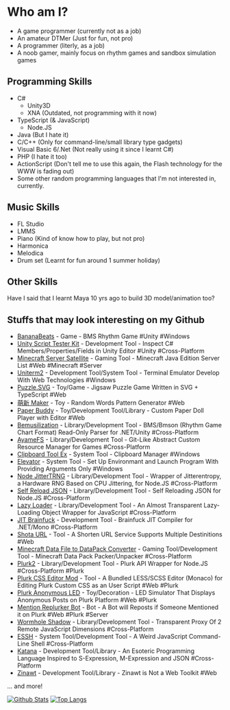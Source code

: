 # Who am I?
- A game programmer (currently not as a job)
- An amateur DTMer (Just for fun, not pro)
- A programmer (literly, as a job)
- A noob gamer, mainly focus on rhythm games and sandbox simulation games

## Programming Skills
- C#
  - Unity3D
  - XNA (Outdated, not programming with it now)
- TypeScript (& JavaScript)
  - Node.JS
- Java (But I hate it)
- C/C++ (Only for command-line/small library type gadgets)
- Visual Basic 6/.Net (Not really using it since I learnt C#)
- PHP (I hate it too)
- ActionScript (Don't tell me to use this again, the Flash technology for the WWW is fading out)
- Some other random programming languages that I'm not interested in, currently.

## Music Skills
- FL Studio
- LMMS
- Piano (Kind of know how to play, but not pro)
- Harmonica
- Melodica
- Drum set (Learnt for fun around 1 summer holiday)

## Other Skills
Have I said that I learnt Maya 10 yrs ago to build 3D model/animation too?

## Stuffs that may look interesting on my Github
- [BananaBeats](https://github.com/JLChnToZ/BMP-U) - Game - BMS Rhythm Game #Unity #Windows
- [Unity Script Tester Kit](https://github.com/JLChnToZ/UnityScriptTester) - Development Tool - Inspect C# Members/Properties/Fields in Unity Editor #Unity #Cross-Platform
- [Minecraft Server Satellite](https://github.com/JLChnToZ/mcs2) - Gaming Tool - Minecraft Java Edition Server List #Web #Minecraft #Server
- [Uniterm2](https://github.com/JLChnToZ/uniterm) - Development Tool/System Tool - Terminal Emulator Develop With Web Technologies #Windows
- [Puzzle.SVG](https://github.com/JLChnToZ/Puzzle.SVG) - Toy/Game - Jigsaw Puzzle Game Written in SVG + TypeScript #Web
- [萌新 Maker](https://github.com/JLChnToZ/mangsan-maker) - Toy - Random Words Pattern Generator #Web
- [Paper Buddy](https://github.com/JLChnToZ/paperbuddy) - Toy/Development Tool/Library - Custom Paper Doll Player with Editor #Web
- [Bemusilization](https://github.com/JLChnToZ/Bemusilization) - Library/Development Tool - BMS/Bmson (Rhythm Game Chart Format) Read-Only Parser for .NET/Unity #Cross-Platform
- [AyameFS](https://github.com/JLChnToZ/AyameFS) - Library/Development Tool - Git-Like Abstract Custom Resource Manager for Games #Cross-Platform
- [Clipboard Tool Ex](https://github.com/JLChnToZ/clipboardtoolex) - System Tool - Clipboard Manager #Windows
- [Elevator](https://github.com/JLChnToZ/elevator) - System Tool - Set Up Environmant and Launch Program With Providing Arguments Only #Windows
- [Node JitterTRNG](https://github.com/JLChnToZ/node-jittertrng) - Library/Development Tool - Wrapper of Jitterentropy, a Hardware RNG Based on CPU Jittering, for Node.JS #Cross-Platform
- [Self Reload JSON](https://github.com/JLChnToZ/selfreloadjson) - Library/Development Tool - Self Reloading JSON for Node.JS #Cross-Platform
- [Lazy Loader](https://github.com/JLChnToZ/lazy-loader) - Library/Development Tool - An Almost Transparent Lazy-Loading Object Wrapper for JavaScript #Cross-Platform
- [JIT Brainfuck](https://github.com/JLChnToZ/JITBrainfuck) - Development Tool - Brainfuck JIT Compiler for .NET/Mono #Cross-Platform
- [Shota URL](https://github.com/JLChnToZ/shota-url) - Tool - A Shorten URL Service Supports Multiple Destinitions #Web
- [Minecraft Data File to DataPack Converter](https://github.com/JLChnToZ/mcds-convert) - Gaming Tool/Development Tool - Minecraft Data Pack Packer/Unpacker #Cross-Platform
- [Plurk2](https://github.com/JLChnToZ/node-plurk2) - Library/Development Tool - Plurk API Wrapper for Node.JS #Cross-Platform #Plurk
- [Plurk CSS Editor Mod](https://github.com/JLChnToZ/plurk-css-editor-mod) - Tool - A Bundled LESS/SCSS Editor (Monaco) for Editing Plurk Custom CSS as an User Script #Web #Plurk
- [Plurk Anonymous LED](https://github.com/JLChnToZ/plurk-anonymous-led) - Toy/Decoration - LED Simulator That Displays Anonymous Posts on Plurk Platform #Web #Plurk
- [Mention Replurker Bot](https://github.com/JLChnToZ/mention-replurker-bot) - Bot - A Bot will Reposts if Someone Mentioned it on Plurk #Web #Plurk #Server
- [Wormhole Shadow](https://github.com/JLChnToZ/wormhole-shadow) - Library/Development Tool - Transparent Proxy Of 2 Remote JavaScript Dimensions #Cross-Platform
- [ESSH](https://github.com/JLChnToZ/essh) - System Tool/Development Tool - A Weird JavaScript Command-Line Shell #Cross-Platform
- [Katana](https://github.com/JLChnToZ/Katana) - Development Tool/Library - An Esoteric Programming Language Inspired to S-Expression, M-Expression and JSON #Cross-Platform
- [Zinawt](https://github.com/JLChnToZ/zinawt) - Development Tool/Library - Zinawt is Not a Web Toolkit #Web

... and more!

[![Github Stats](https://github-readme-stats.vercel.app/api?username=JLChnToZ&show_icons=true&theme=great-gatsby)](https://github.com/anuraghazra/github-readme-stats)
[![Top Langs](https://github-readme-stats.vercel.app/api/top-langs/?username=JLChnToZ&langs_count=4&theme=great-gatsby)](https://github.com/anuraghazra/github-readme-stats)
